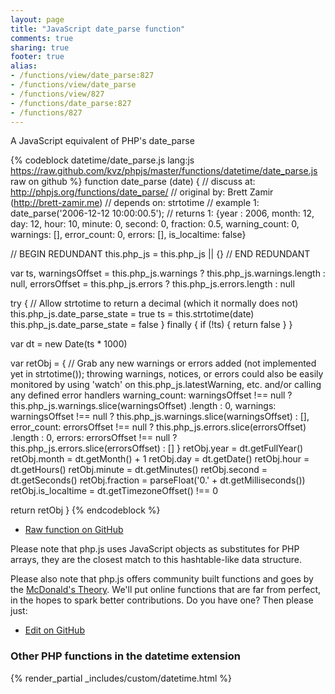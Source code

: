 ```yaml
---
layout: page
title: "JavaScript date_parse function"
comments: true
sharing: true
footer: true
alias:
- /functions/view/date_parse:827
- /functions/view/date_parse
- /functions/view/827
- /functions/date_parse:827
- /functions/827
---
```

<!-- Generated by Rakefile:build -->
A JavaScript equivalent of PHP's date_parse

{% codeblock datetime/date_parse.js lang:js https://raw.github.com/kvz/phpjs/master/functions/datetime/date_parse.js raw on github %}
function date_parse (date) {
  //  discuss at: http://phpjs.org/functions/date_parse/
  // original by: Brett Zamir (http://brett-zamir.me)
  //  depends on: strtotime
  //   example 1: date_parse('2006-12-12 10:00:00.5');
  //   returns 1: {year : 2006, month: 12, day: 12, hour: 10, minute: 0, second: 0, fraction: 0.5, warning_count: 0, warnings: [], error_count: 0, errors: [], is_localtime: false}

  // BEGIN REDUNDANT
  this.php_js = this.php_js || {}
  // END REDUNDANT

  var ts,
    warningsOffset = this.php_js.warnings ? this.php_js.warnings.length : null,
    errorsOffset = this.php_js.errors ? this.php_js.errors.length : null

  try {
    // Allow strtotime to return a decimal (which it normally does not)
    this.php_js.date_parse_state = true
    ts = this.strtotime(date)
    this.php_js.date_parse_state = false
  } finally {
    if (!ts) {
      return false
    }
  }

  var dt = new Date(ts * 1000)

  var retObj = {
    // Grab any new warnings or errors added (not implemented yet in strtotime()); throwing warnings, notices, or errors could also be easily monitored by using 'watch' on this.php_js.latestWarning, etc. and/or calling any defined error handlers
    warning_count: warningsOffset !== null ? this.php_js.warnings.slice(warningsOffset)
      .length : 0,
    warnings: warningsOffset !== null ? this.php_js.warnings.slice(warningsOffset) : [],
    error_count: errorsOffset !== null ? this.php_js.errors.slice(errorsOffset)
      .length : 0,
    errors: errorsOffset !== null ? this.php_js.errors.slice(errorsOffset) : []
  }
  retObj.year = dt.getFullYear()
  retObj.month = dt.getMonth() + 1
  retObj.day = dt.getDate()
  retObj.hour = dt.getHours()
  retObj.minute = dt.getMinutes()
  retObj.second = dt.getSeconds()
  retObj.fraction = parseFloat('0.' + dt.getMilliseconds())
  retObj.is_localtime = dt.getTimezoneOffset() !== 0

  return retObj
}
{% endcodeblock %}

 - [Raw function on GitHub](https://github.com/kvz/phpjs/blob/master/functions/datetime/date_parse.js)

Please note that php.js uses JavaScript objects as substitutes for PHP arrays, they are 
the closest match to this hashtable-like data structure. 

Please also note that php.js offers community built functions and goes by the 
[McDonald's Theory](https://medium.com/what-i-learned-building/9216e1c9da7d). We'll put online 
functions that are far from perfect, in the hopes to spark better contributions. 
Do you have one? Then please just: 

 - [Edit on GitHub](https://github.com/kvz/phpjs/edit/master/functions/datetime/date_parse.js)


### Other PHP functions in the datetime extension
{% render_partial _includes/custom/datetime.html %}
